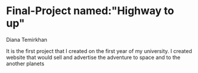 # Final-Project named:"Highway to up"
Diana Temirkhan

 It is the first project that I created on the first year of  my university. I created website that would sell and advertise the adventure to space and to the another planets 

